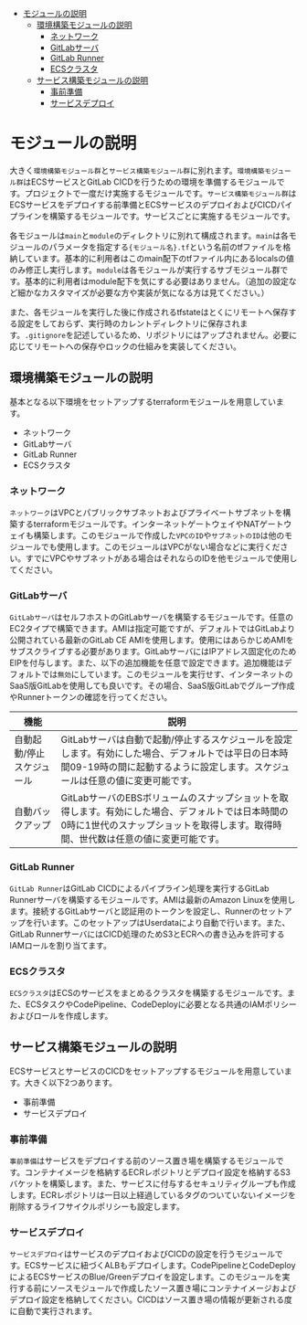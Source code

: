 
- [モジュールの説明](#モジュールの説明)
  - [環境構築モジュールの説明](#環境構築モジュールの説明)
    - [ネットワーク](#ネットワーク)
    - [GitLabサーバ](#gitlabサーバ)
    - [GitLab Runner](#gitlab-runner)
    - [ECSクラスタ](#ecsクラスタ)
  - [サービス構築モジュールの説明](#サービス構築モジュールの説明)
    - [事前準備](#事前準備)
    - [サービスデプロイ](#サービスデプロイ)

# モジュールの説明

大きく`環境構築モジュール群`と`サービス構築モジュール群`に別れます。`環境構築モジュール群`はECSサービスとGitLab CICDを行うための環境を準備するモジュールです。プロジェクトで一度だけ実施するモジュールです。`サービス構築モジュール群`はECSサービスをデプロイする前準備とECSサービスのデプロイおよびCICDパイプラインを構築するモジュールです。サービスごとに実施するモジュールです。

各モジュールは`main`と`module`のディレクトリに別れて構成されます。`main`は各モジュールのパラメータを指定する`{モジュール名}.tf`という名前のtfファイルを格納しています。基本的に利用者はこのmain配下のtfファイル内にあるlocalsの値のみ修正し実行します。`module`は各モジュールが実行するサブモジュール群です。基本的に利用者はmodule配下を気にする必要はありません。（追加の設定など細かなカスタマイズが必要な方や実装が気になる方は見てください。）

また、各モジュールを実行した後に作成されるtfstateはとくにリモートへ保存する設定をしておらず、実行時のカレントディレクトリに保存されます。`.gitignore`を記述しているため、リポジトリにはアップされません。必要に応じてリモートへの保存やロックの仕組みを実装してください。

## 環境構築モジュールの説明

基本となる以下環境をセットアップするterraformモジュールを用意しています。

- ネットワーク
- GitLabサーバ
- GitLab Runner
- ECSクラスタ

### ネットワーク

`ネットワーク`はVPCとパブリックサブネットおよびプライベートサブネットを構築するterraformモジュールです。インターネットゲートウェイやNATゲートウェイも構築します。このモジュールで作成した`VPCのID`や`サブネットのID`は他のモジュールでも使用します。このモジュールはVPCがない場合などに実行ください。すでにVPCやサブネットがある場合はそれならのIDを他モジュールで使用してください。

### GitLabサーバ

`GitLabサーバ`はセルフホストのGitLabサーバを構築するモジュールです。任意のEC2タイプで構築できます。AMIは指定可能ですが、デフォルトではGitLabより公開されている最新のGitLab CE AMIを使用します。使用にはあらかじめAMIをサブスクライブする必要があります。GitLabサーバにはIPアドレス固定化のためEIPを付与します。また、以下の追加機能を任意で設定できます。追加機能はデフォルトでは`無効`にしています。このモジュールを実行せす、インターネットのSaaS版GitLabを使用しても良いです。その場合、SaaS版GitLabでグループ作成やRunnerトークンの確認を行ってください。

|機能|説明|
|-|-|
|自動起動/停止スケジュール|GitLabサーバは自動で起動/停止するスケジュールを設定します。有効にした場合、デフォルトでは平日の日本時間09-19時の間に起動するように設定します。スケジュールは任意の値に変更可能です。|
|自動バックアップ|GitLabサーバのEBSボリュームのスナップショットを取得します。有効にした場合、デフォルトでは日本時間の0時に1世代のスナップショットを取得します。取得時間、世代数は任意の値に変更可能です。|

### GitLab Runner

`GitLab Runner`はGitLab CICDによるパイプライン処理を実行するGitLab Runnerサーバを構築するモジュールです。AMIは最新のAmazon Linuxを使用します。接続するGitLabサーバと認証用のトークンを設定し、Runnerのセットアップを行います。このセットアップはUserdataにより自動で行います。また、GitLab RunnerサーバにはCICD処理のためS3とECRへの書き込みを許可するIAMロールを割り当てます。

### ECSクラスタ

`ECSクラスタ`はECSのサービスをまとめるクラスタを構築するモジュールです。また、ECSタスクやCodePipeline、CodeDeployに必要となる共通のIAMポリシーおよびロールを作成します。

## サービス構築モジュールの説明

ECSサービスとサービスのCICDをセットアップするモジュールを用意しています。大きく以下2つあります。

- 事前準備
- サービスデプロイ

### 事前準備

`事前準備`はサービスをデプロイする前のソース置き場を構築するモジュールです。コンテナイメージを格納するECRレポジトリとデプロイ設定を格納するS3バケットを構築します。また、サービスに付与するセキュリティグループも作成します。ECRレポジトリは一日以上経過しているタグのついていないイメージを削除するライフサイクルポリシーも設定します。

### サービスデプロイ

`サービスデプロイ`はサービスのデプロイおよびCICDの設定を行うモジュールです。ECSサービスに紐づくALBもデプロイします。CodePipelineとCodeDeployによるECSサービスのBlue/Greenデプロイを設定します。このモジュールを実行する前にソースモジュールで作成したソース置き場にコンテナイメージおよびデプロイ設定を格納してください。CICDはソース置き場の情報が更新される度に自動で実行されます。
